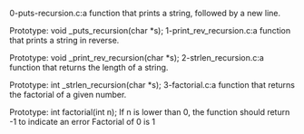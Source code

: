 0-puts-recursion.c:a function that prints a string, followed by a new line.

Prototype: void _puts_recursion(char *s);
1-print_rev_recursion.c:a function that prints a string in reverse.

Prototype: void _print_rev_recursion(char *s);
2-strlen_recursion.c:a function that returns the length of a string.

Prototype: int _strlen_recursion(char *s);
3-factorial.c:a function that returns the factorial of a given number.

Prototype: int factorial(int n);
If n is lower than 0, the function should return -1 to indicate an error
Factorial of 0 is 1
